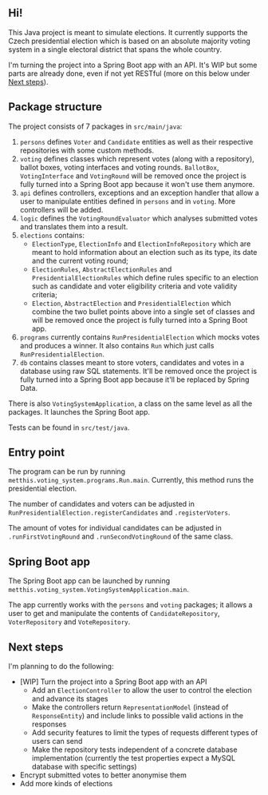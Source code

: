 ## Hi!

This Java project is meant to simulate elections. It currently supports the Czech presidential election which is based on an absolute majority voting system in a single electoral district that spans the whole country.

I'm turning the project into a Spring Boot app with an API. It's WIP but some parts are already done, even if not yet RESTful (more on this below under [Next steps](#next-steps)).

## Package structure

The project consists of 7 packages in `src/main/java`:

1. `persons` defines `Voter` and `Candidate` entities as well as their respective repositories with some custom methods.
2. `voting` defines classes which represent votes (along with a repository), ballot boxes, voting interfaces and voting rounds. `BallotBox`, `VotingInterface` and `VotingRound` will be removed once the project is fully turned into a Spring Boot app because it won't use them anymore.
3. `api` defines controllers, exceptions and an exception handler that allow a user to manipulate entities defined in `persons` and in `voting`. More controllers will be added.
4. `logic` defines the `VotingRoundEvaluator` which analyses  submitted votes and translates them into a result.
5. `elections` contains:
   - `ElectionType`, `ElectionInfo` and `ElectionInfoRepository` which are meant to hold information about an election such as its type, its date and the current voting round;
   - `ElectionRules`, `AbstractElectionRules` and `PresidentialElectionRules` which define rules specific to an election such as candidate and voter eligibility criteria and vote validity criteria;
   - `Election`, `AbstractElection` and `PresidentialElection` which combine the two bullet points above into a single set of classes and will be removed once the project is fully turned into a Spring Boot app.
6. `programs` currently contains `RunPresidentialElection` which mocks votes and produces a winner. It also contains `Run` which just calls `RunPresidentialElection`.
7. `db` contains classes meant to store voters, candidates and votes in a database using raw SQL statements. It'll be removed once the project is fully turned into a Spring Boot app because it'll be replaced by Spring Data.

There is also `VotingSystemApplication`, a class on the same level as all the packages. It launches the Spring Boot app.

Tests can be found in `src/test/java`.

## Entry point

The program can be run by running `metthis.voting_system.programs.Run.main`. Currently, this method runs the presidential election.

The number of candidates and voters can be adjusted in `RunPresidentialElection.registerCandidates` and `.registerVoters`.

The amount of votes for individual candidates can be adjusted in `.runFirstVotingRound` and `.runSecondVotingRound` of the same class.

## Spring Boot app

The Spring Boot app can be launched by running `metthis.voting_system.VotingSystemApplication.main`.

The app currently works with the `persons` and `voting` packages; it allows a user to get and manipulate the contents of `CandidateRepository`, `VoterRepository` and `VoteRepository`.

## Next steps

I'm planning to do the following:

- [WIP] Turn the project into a Spring Boot app with an API
  - Add an `ElectionController` to allow the user to control the election and advance its stages
  - Make the controllers return `RepresentationModel` (instead of `ResponseEntity`) and include links to possible valid actions in the responses
  - Add security features to limit the types of requests different types of users can send
  - Make the repository tests independent of a concrete database implementation (currently the test properties expect a MySQL database with specific settings)
- Encrypt submitted votes to better anonymise them
- Add more kinds of elections